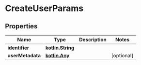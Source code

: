 
# CreateUserParams

## Properties
Name | Type | Description | Notes
------------ | ------------- | ------------- | -------------
**identifier** | **kotlin.String** |  | 
**userMetadata** | [**kotlin.Any**](.md) |  |  [optional]



